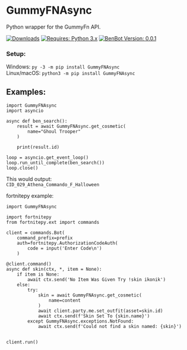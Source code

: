 # GummyFNAsync
Python wrapper for the GummyFn API.

[![Downloads](https://pepy.tech/badge/GummyFNAsync)](https://pepy.tech/project/GummyFNAsync)
[![Requires: Python 3.x](https://img.shields.io/pypi/pyversions/GummyFNAsync.svg)](https://pypi.org/project/GummyFNAsync/)
[![BenBot Version: 0.0.1](https://img.shields.io/pypi/v/GummyFNAsync.svg)](https://pypi.org/project/GummyFNAsync/)

### Setup:
Windows: ``py -3 -m pip install GummyFNAsync``<br>
Linux/macOS: ``python3 -m pip install GummyFNAsync``

## Examples:
```
import GummyFNAsync
import asyncio

async def ben_search():
    result = await GummyFNAsync.get_cosmetic(
        name="Ghoul Trooper"
    )

    print(result.id)

loop = asyncio.get_event_loop()
loop.run_until_complete(ben_search())
loop.close()
```

This would output:<br>
```CID_029_Athena_Commando_F_Halloween```

fortnitepy example:
```
import GummyFNAsync

import fortnitepy
from fortnitepy.ext import commands

client = commands.Bot(
    command_prefix=prefix
    auth=fortnitepy.AuthorizationCodeAuth(
        code = input('Enter Code\n')
    )

@client.command()
async def skin(ctx, *, item = None):
    if item is None:
        await ctx.send('No Item Was Given Try !skin ikonik')
    else:
        try:
            skin = await GummyFNAsync.get_cosmetic(
                name=content
            )
            await client.party.me.set_outfit(asset=skin.id)
            await ctx.send(f'Skin Set To {skin.name}')
        except GummyFNAsync.exceptions.NotFound:
            await ctx.send(f'Could not find a skin named: {skin}')

            
client.run()
```
